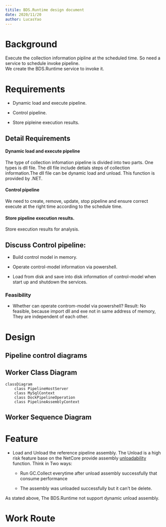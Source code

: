 ```yaml
---
titile: BDS.Runtime design document
date: 2020/11/20
author: LucasYao
---
```

# Background
Execute the collection information pipline at the scheduled time. So need a service to schedule invoke pipeline.  
We create the BDS.Runtime service to invoke it.

# Requirements
+ Dynamic load and execute pipeline.

+ Control pipeline.

+ Store pipleine execution results.

## Detail Requirements

#### Dynamic load and execute pipeline
The type of collection infomation pipeline is divided into two parts. One types is dll file.
The dll file include detials steps of collection information.The dll file can be dynamic load and unload. This function is provided by .NET.

#### Control pipeline
We need to create, remove, update, stop pipeline and ensure correct execute at the right time according to the schedule time.

#### Store pipeline execution results.
Store execution results for analysis.

## Discuss Control pipeline:

+ Build control model in memory.

+ Operate control-model information via powershell.

+ Load from disk and save into disk information of control-model when start up and shutdown the services.

### Feasibility

+ Whether can operate controm-model via powershell?
Result: No feasible, because import dll and exe not in same address of memory, They are independent of each other.

# Design

## Pipeline control diagrams


## Worker Class Diagram

```mermaid
classDiagram
    class PipelineHostServer
    class MySqlContext
    class DockPipelineOperation
    class PipelineAssemblyContext
```
## Worker Sequence Diagram

# Feature
+ Load and Unload the reference pipeline assembly.
The Unload is a high risk feature base on the NetCore provide assembly [unloadability](https://docs.microsoft.com/en-us/dotnet/standard/assembly/unloadability) function. 
Think in Two ways:

  - Run GC.Collect everytime after unload assembly successfully that consume performance
  
  - The assembly was unloaded successfully but it can't be delete.  
  
As stated above, The BDS.Runtime not support dynamic unload assembly.

# Work Route
